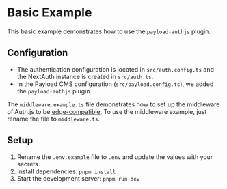 # Basic Example

This basic example demonstrates how to use the `payload-authjs` plugin.

## Configuration

- The authentication configuration is located in `src/auth.config.ts` and the NextAuth instance is created in `src/auth.ts`.
- In the Payload CMS configuration (`src/payload.config.ts`), we added the `payload-authjs` plugin.

The `middleware.example.ts` file demonstrates how to set up the middleware of Auth.js to be [edge-compatible](https://authjs.dev/guides/edge-compatibility). To use the middleware example, just rename the file to `middleware.ts`.

## Setup

1. Rename the `.env.example` file to `.env` and update the values with your secrets.
2. Install dependencies: `pnpm install`
3. Start the development server: `pnpm run dev`
